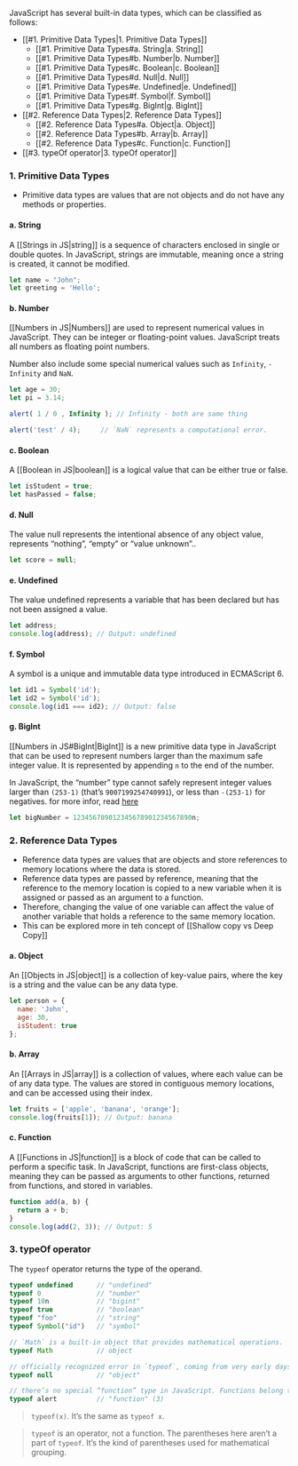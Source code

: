 JavaScript has several built-in data types, which can be classified as follows:

- [[#1. Primitive Data Types|1. Primitive Data Types]]
	- [[#1. Primitive Data Types#a. String|a. String]]
	- [[#1. Primitive Data Types#b. Number|b. Number]]
	- [[#1. Primitive Data Types#c. Boolean|c. Boolean]]
	- [[#1. Primitive Data Types#d. Null|d. Null]]
	- [[#1. Primitive Data Types#e. Undefined|e. Undefined]]
	- [[#1. Primitive Data Types#f. Symbol|f. Symbol]]
	- [[#1. Primitive Data Types#g.  BigInt|g.  BigInt]]
- [[#2. Reference Data Types|2. Reference Data Types]]
	- [[#2. Reference Data Types#a. Object|a. Object]]
	- [[#2. Reference Data Types#b. Array|b. Array]]
	- [[#2. Reference Data Types#c. Function|c. Function]]
- [[#3. typeOf operator|3. typeOf operator]]

### 1. Primitive Data Types

- Primitive data types are values that are not objects and do not have any methods or properties.

#### a. String

A [[Strings in JS|string]] is a sequence of characters enclosed in single or double quotes. In JavaScript, strings are immutable, meaning once a string is created, it cannot be modified.

```javascript
let name = "John";
let greeting = 'Hello';
```

#### b. Number

[[Numbers in JS|Numbers]] are used to represent numerical values in JavaScript. They can be integer or floating-point values. JavaScript treats all numbers as floating point numbers.

Number also include some special numerical values such as `Infinity`, `-Infinity` and `NaN`.

```javascript
let age = 30;
let pi = 3.14;

alert( 1 / 0 , Infinity ); // Infinity - both are same thing

alert('test' / 4);     // `NaN` represents a computational error.


```

#### c. Boolean

A [[Boolean in JS|boolean]] is a logical value that can be either true or false.

```javascript
let isStudent = true;
let hasPassed = false;
```

#### d. Null

The value null represents the intentional absence of any object value, represents “nothing”, “empty” or “value unknown”..

```javascript
let score = null;
```

#### e. Undefined

The value undefined represents a variable that has been declared but has not been assigned a value.

```javascript
let address;
console.log(address); // Output: undefined
```

#### f. Symbol

A symbol is a unique and immutable data type introduced in ECMAScript 6.

```javascript
let id1 = Symbol('id');
let id2 = Symbol('id');
console.log(id1 === id2); // Output: false
```

#### g.  BigInt 

[[Numbers in JS#BigInt|BigInt]] is a new primitive data type in JavaScript that can be used to represent numbers larger than the maximum safe integer value. It is represented by appending `n` to the end of the number. 

In JavaScript, the “number” type cannot safely represent integer values larger than `(253-1)` (that’s `9007199254740991`), or less than `-(253-1)` for negatives. for more infor, read [here](https://javascript.info/bigint)

```js
let bigNumber = 123456789012345678901234567890n;
```

### 2. Reference Data Types

- Reference data types are values that are objects and store references to memory locations where the data is stored.
- Reference data types are passed by reference, meaning that the reference to the memory location is copied to a new variable when it is assigned or passed as an argument to a function. 
- Therefore, changing the value of one variable can affect the value of another variable that holds a reference to the same memory location.
- This can be explored more in teh concept of [[Shallow copy vs Deep Copy]]

#### a. Object

An [[Objects in JS|object]] is a collection of key-value pairs, where the key is a string and the value can be any data type.

```javascript
let person = {
  name: 'John',
  age: 30,
  isStudent: true
};
```

#### b. Array

An [[Arrays in JS|array]] is a collection of values, where each value can be of any data type. The values are stored in contiguous memory locations, and can be accessed using their index.

```javascript
let fruits = ['apple', 'banana', 'orange'];
console.log(fruits[1]); // Output: banana
```

#### c. Function

A [[Functions in JS|function]] is a block of code that can be called to perform a specific task. In JavaScript, functions are first-class objects, meaning they can be passed as arguments to other functions, returned from functions, and stored in variables.

```javascript
function add(a, b) {
  return a + b;
}
console.log(add(2, 3)); // Output: 5
```

### 3. typeOf operator

The `typeof` operator returns the type of the operand.

```js
typeof undefined      // "undefined" 
typeof 0              // "number" 
typeof 10n            // "bigint" 
typeof true           // "boolean" 
typeof "foo"          // "string" 
typeof Symbol("id")   // "symbol"

// `Math` is a built-in object that provides mathematical operations.
typeof Math           // object

// officially recognized error in `typeof`, coming from very early days of JavaScript and kept for compatibility
typeof null           // "object"

// there’s no special “function” type in JavaScript. Functions belong to the object type. But `typeof` treats them differently, returning "function"
typeof alert          // "function" (3)
```

> `typeof(x)`. It’s the same as `typeof x`.

> `typeof` is an operator, not a function. The parentheses here aren’t a part of `typeof`. It’s the kind of parentheses used for mathematical grouping.